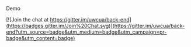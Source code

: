 Demo


[![Join the chat at https://gitter.im/uwcua/back-end](https://badges.gitter.im/Join%20Chat.svg)](https://gitter.im/uwcua/back-end?utm_source=badge&utm_medium=badge&utm_campaign=pr-badge&utm_content=badge)